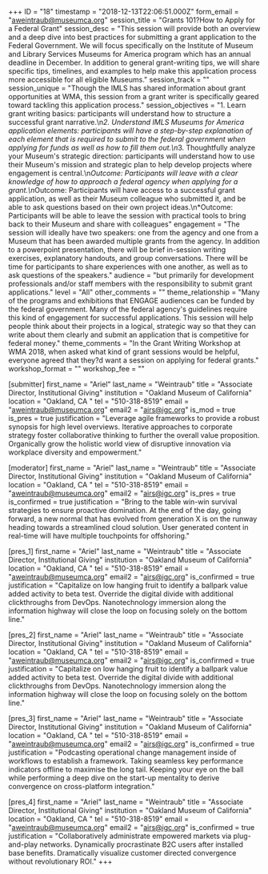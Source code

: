 +++
ID = "18"
timestamp = "2018-12-13T22:06:51.000Z"
form_email = "aweintraub@museumca.org"
session_title = "Grants 101?How to Apply for a Federal Grant"
session_desc = "This session will provide both an overview and a deep dive into best practices for submitting a grant application to the Federal Government. We will focus specifically on the Institute of Museum and Library Services Museums for America program which has an annual deadline in December. In addition to general grant-writing tips, we will share specific tips, timelines, and examples to help make this application process more accessible for all eligible Museums."
session_track = ""
session_unique = "Though the IMLS has shared information about grant opportunities at WMA, this session from a grant writer is specifically geared toward tackling this application process."
session_objectives = "1. Learn grant writing basics: participants will understand how to structure a successful grant narrative.\n*2. Understand IMLS Museums for America application elements: participants will have a step-by-step explanation of each element that is required to submit to the federal government when applying for funds as well as how to fill them out.\n*3. Thoughtfully analyze your Museum's strategic direction: participants will understand how to use their Museum's mission and strategic plan to help develop projects where engagement is central.\n*Outcome: Participants will leave with a clear knowledge of how to approach a federal agency when applying for a grant.\n*Outcome: Participants will have access to a successful grant application, as well as their Museum colleague who submitted it, and be able to ask questions based on their own project ideas.\n*Outcome: Participants will be able to leave the session with practical tools to bring back to their Museum and share with colleagues"
engagement = "The session will ideally have two speakers: one from the agency and one from a Museum that has been awarded multiple grants from the agency. In addition to a powerpoint presentation, there will be brief in-session writing exercises, explanatory handouts, and group conversations. There will be time for participants to share experiences with one another, as well as to ask questions of the speakers."
audience = "but primarily for development professionals and/or staff members with the responsibility to submit grant applications."
level = "All"
other_comments = ""
theme_relationship = "Many of the programs and exhibitions that ENGAGE audiences can be funded by the federal government. Many of the federal agency's guidelines require this kind of engagement for successful applications. This session will help people think about their projects in a logical, strategic way so that they can write about them clearly and submit an application that is competitive for federal money."
theme_comments = "In the Grant Writing Workshop at WMA 2018, when asked what kind of grant sessions would be helpful, everyone agreed that they?d want a session on applying for federal grants."
workshop_format = ""
workshop_fee = ""

[submitter]
first_name = "Ariel"
last_name = "Weintraub"
title = "Associate Director, Institutional Giving"
institution = "Oakland Museum of California"
location = "Oakland, CA "
tel = "510-318-8519"
email = "aweintraub@museumca.org"
email2 = "airs@igc.org"
is_mod = true
is_pres = true
justification = "Leverage agile frameworks to provide a robust synopsis for high level overviews. Iterative approaches to corporate strategy foster collaborative thinking to further the overall value proposition. Organically grow the holistic world view of disruptive innovation via workplace diversity and empowerment."

[moderator]
first_name = "Ariel"
last_name = "Weintraub"
title = "Associate Director, Institutional Giving"
institution = "Oakland Museum of California"
location = "Oakland, CA "
tel = "510-318-8519"
email = "aweintraub@museumca.org"
email2 = "airs@igc.org"
is_pres = true
is_confirmed = true
justification = "Bring to the table win-win survival strategies to ensure proactive domination. At the end of the day, going forward, a new normal that has evolved from generation X is on the runway heading towards a streamlined cloud solution. User generated content in real-time will have multiple touchpoints for offshoring."

[pres_1]
first_name = "Ariel"
last_name = "Weintraub"
title = "Associate Director, Institutional Giving"
institution = "Oakland Museum of California"
location = "Oakland, CA "
tel = "510-318-8519"
email = "aweintraub@museumca.org"
email2 = "airs@igc.org"
is_confirmed = true
justification = "Capitalize on low hanging fruit to identify a ballpark value added activity to beta test. Override the digital divide with additional clickthroughs from DevOps. Nanotechnology immersion along the information highway will close the loop on focusing solely on the bottom line."

[pres_2]
first_name = "Ariel"
last_name = "Weintraub"
title = "Associate Director, Institutional Giving"
institution = "Oakland Museum of California"
location = "Oakland, CA "
tel = "510-318-8519"
email = "aweintraub@museumca.org"
email2 = "airs@igc.org"
is_confirmed = true
justification = "Capitalize on low hanging fruit to identify a ballpark value added activity to beta test. Override the digital divide with additional clickthroughs from DevOps. Nanotechnology immersion along the information highway will close the loop on focusing solely on the bottom line."

[pres_3]
first_name = "Ariel"
last_name = "Weintraub"
title = "Associate Director, Institutional Giving"
institution = "Oakland Museum of California"
location = "Oakland, CA "
tel = "510-318-8519"
email = "aweintraub@museumca.org"
email2 = "airs@igc.org"
is_confirmed = true
justification = "Podcasting operational change management inside of workflows to establish a framework. Taking seamless key performance indicators offline to maximise the long tail. Keeping your eye on the ball while performing a deep dive on the start-up mentality to derive convergence on cross-platform integration."

[pres_4]
first_name = "Ariel"
last_name = "Weintraub"
title = "Associate Director, Institutional Giving"
institution = "Oakland Museum of California"
location = "Oakland, CA "
tel = "510-318-8519"
email = "aweintraub@museumca.org"
email2 = "airs@igc.org"
is_confirmed = true
justification = "Collaboratively administrate empowered markets via plug-and-play networks. Dynamically procrastinate B2C users after installed base benefits. Dramatically visualize customer directed convergence without revolutionary ROI."
+++
